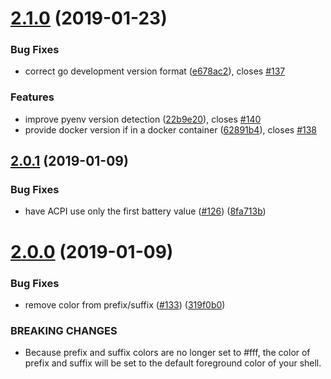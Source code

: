 # [2.1.0](https://github.com/matchai/spacefish/compare/v2.0.1...v2.1.0) (2019-01-23)


### Bug Fixes

* correct go development version format ([e678ac2](https://github.com/matchai/spacefish/commit/e678ac2)), closes [#137](https://github.com/matchai/spacefish/issues/137)


### Features

* improve pyenv version detection ([22b9e20](https://github.com/matchai/spacefish/commit/22b9e20)), closes [#140](https://github.com/matchai/spacefish/issues/140)
* provide docker version if in a docker container ([62891b4](https://github.com/matchai/spacefish/commit/62891b4)), closes [#138](https://github.com/matchai/spacefish/issues/138)

## [2.0.1](https://github.com/matchai/spacefish/compare/v2.0.0...v2.0.1) (2019-01-09)


### Bug Fixes

* have ACPI use only the first battery value ([#126](https://github.com/matchai/spacefish/issues/126)) ([8fa713b](https://github.com/matchai/spacefish/commit/8fa713b))

# [2.0.0](https://github.com/matchai/spacefish/compare/v1.12.4...v2.0.0) (2019-01-09)


### Bug Fixes

* remove color from prefix/suffix ([#133](https://github.com/matchai/spacefish/issues/133)) ([319f0b0](https://github.com/matchai/spacefish/commit/319f0b0))


### BREAKING CHANGES

* Because prefix and suffix colors are no longer set to #fff, the color of prefix and suffix will be set to the default foreground color of your shell.

